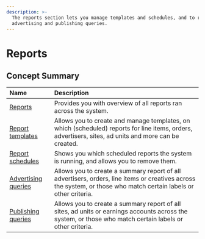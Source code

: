 ```yaml
---
description: >-
  The reports section lets you manage templates and schedules, and to run
  advertising and publishing queries.
---
```


# Reports

## Concept Summary

| Name | Description |
| :--- | :--- |
| [Reports](reports-templates-and-schedules.md) | Provides you with overview of all reports ran across the system. |
| [Report templates](reports-templates-and-schedules.md) | Allows you to create and manage templates, on which \(scheduled\) reports for line items, orders, advertisers, sites, ad units and more can be created.  |
| [Report schedules](reports-templates-and-schedules.md) | Shows you which scheduled reports the system is running, and allows you to remove them. |
| [Advertising queries](advertising-queries.md) | Allows you to create a summary report of all advertisers, orders, line items or creatives across the system, or those who match certain labels or other criteria. |
| [Publishing queries](publishing-queries.md) | Allows you to create a summary report of all sites, ad units or earnings accounts across the system, or those who match certain labels or other criteria. |



